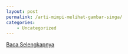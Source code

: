 ```yaml
---
layout: post
permalink: /arti-mimpi-melihat-gambar-singa/
categories:
    - Uncategorized
---
```


[Baca Selengkapnya](/08)